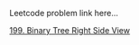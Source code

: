 Leetcode problem link here...

[199. Binary Tree Right Side View](https://leetcode.com/problems/binary-tree-right-side-view/)
